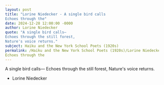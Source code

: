 ```yaml
---
layout: post
title: "Lorine Niedecker - A single bird calls
Echoes through the"
date: 2024-12-28 12:00:00 -0000
author: Lorine Niedecker
quote: "A single bird calls—
Echoes through the still forest,
Nature's voice returns."
subject: Haiku and the New York School Poets (1920s)
permalink: /Haiku and the New York School Poets (1920s)/Lorine Niedecker/Lorine Niedecker - A single bird calls
Echoes through the
---
```


A single bird calls—
Echoes through the still forest,
Nature's voice returns.

- Lorine Niedecker
